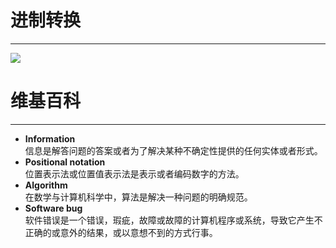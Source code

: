 # 进制转换
---
![](https://github.com/yangzhanp/yangzhanp----homework/blob/gh-pages/images/688243595814995180.jpg?raw=true)
# 维基百科
---
* **Information**\
信息是解答问题的答案或者为了解决某种不确定性提供的任何实体或者形式。
* **Positional notation**\
位置表示法或位置值表示法是表示或者编码数字的方法。
* **Algorithm**\
在数学与计算机科学中，算法是解决一种问题的明确规范。
* **Software bug**\
软件错误是一个错误，瑕疵，故障或故障的计算机程序或系统，导致它产生不正确的或意外的结果，或以意想不到的方式行事。





